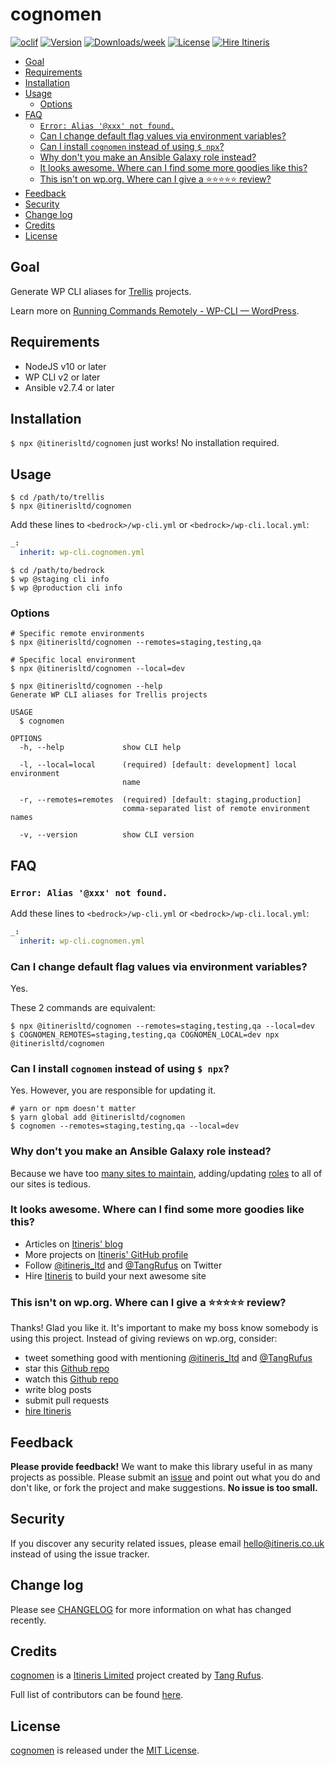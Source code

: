 # cognomen

[![oclif](https://img.shields.io/badge/cli-oclif-brightgreen.svg)](https://oclif.io)
[![Version](https://img.shields.io/npm/v/@itinerisltd/cognomen.svg)](https://npmjs.org/package/@itinerisltd/cognomen)
[![Downloads/week](https://img.shields.io/npm/dw/@itinerisltd/cognomen.svg)](https://npmjs.org/package/@itinerisltd/cognomen)
[![License](https://img.shields.io/npm/l/@itinerisltd/cognomen.svg)](https://github.com/ItinerisLtd/cognomen/blob/master/package.json)
[![Hire Itineris](https://img.shields.io/badge/Hire-Itineris-ff69b4.svg)](https://www.itineris.co.uk/contact/)

<!-- START doctoc generated TOC please keep comment here to allow auto update -->
<!-- DON'T EDIT THIS SECTION, INSTEAD RE-RUN doctoc TO UPDATE -->


- [Goal](#goal)
- [Requirements](#requirements)
- [Installation](#installation)
- [Usage](#usage)
  - [Options](#options)
- [FAQ](#faq)
  - [`Error: Alias '@xxx' not found.`](#error-alias-xxx-not-found)
  - [Can I change default flag values via environment variables?](#can-i-change-default-flag-values-via-environment-variables)
  - [Can I install `cognomen` instead of using `$ npx`?](#can-i-install-cognomen-instead-of-using--npx)
  - [Why don't you make an Ansible Galaxy role instead?](#why-dont-you-make-an-ansible-galaxy-role-instead)
  - [It looks awesome. Where can I find some more goodies like this?](#it-looks-awesome-where-can-i-find-some-more-goodies-like-this)
  - [This isn't on wp.org. Where can I give a ⭐️⭐️⭐️⭐️⭐️ review?](#this-isnt-on-wporg-where-can-i-give-a-%EF%B8%8F%EF%B8%8F%EF%B8%8F%EF%B8%8F%EF%B8%8F-review)
- [Feedback](#feedback)
- [Security](#security)
- [Change log](#change-log)
- [Credits](#credits)
- [License](#license)

<!-- END doctoc generated TOC please keep comment here to allow auto update -->

## Goal

Generate WP CLI aliases for [Trellis](https://github.com/roots/trellis/) projects.

Learn more on [Running Commands Remotely - WP-CLI — WordPress](https://make.wordpress.org/cli/handbook/running-commands-remotely/).

## Requirements

- NodeJS v10 or later
- WP CLI v2 or later
- Ansible v2.7.4 or later

## Installation

`$ npx @itinerisltd/cognomen` just works! No installation required.

## Usage

```sh-session
$ cd /path/to/trellis
$ npx @itinerisltd/cognomen
```

Add these lines to `<bedrock>/wp-cli.yml` or `<bedrock>/wp-cli.local.yml`:
```yaml
_:
  inherit: wp-cli.cognomen.yml
```

```sh-session
$ cd /path/to/bedrock
$ wp @staging cli info
$ wp @production cli info
```

### Options

```sh-session
# Specific remote environments
$ npx @itinerisltd/cognomen --remotes=staging,testing,qa

# Specific local environment
$ npx @itinerisltd/cognomen --local=dev

$ npx @itinerisltd/cognomen --help
Generate WP CLI aliases for Trellis projects

USAGE
  $ cognomen

OPTIONS
  -h, --help             show CLI help

  -l, --local=local      (required) [default: development] local environment
                         name

  -r, --remotes=remotes  (required) [default: staging,production]
                         comma-separated list of remote environment names

  -v, --version          show CLI version
```

## FAQ

### `Error: Alias '@xxx' not found.`

Add these lines to `<bedrock>/wp-cli.yml` or `<bedrock>/wp-cli.local.yml`:
```yaml
_:
  inherit: wp-cli.cognomen.yml
```

### Can I change default flag values via environment variables?

Yes.

These 2 commands are equivalent:
```sh-session
$ npx @itinerisltd/cognomen --remotes=staging,testing,qa --local=dev
$ COGNOMEN_REMOTES=staging,testing,qa COGNOMEN_LOCAL=dev npx @itinerisltd/cognomen
```

### Can I install `cognomen` instead of using `$ npx`?

Yes. However, you are responsible for updating it.

```sh-session
# yarn or npm doesn't matter
$ yarn global add @itinerisltd/cognomen
$ cognomen --remotes=staging,testing,qa --local=dev
```

### Why don't you make an Ansible Galaxy role instead?

Because we have too [many sites to maintain](https://www.itineris.co.uk/work/), adding/updating [roles](https://github.com/search?q=topic%3Aansible-galaxy+org%3AItinerisLtd+fork%3Atrue) to all of our sites is tedious.

### It looks awesome. Where can I find some more goodies like this?

- Articles on [Itineris' blog](https://www.itineris.co.uk/blog/)
- More projects on [Itineris' GitHub profile](https://github.com/itinerisltd)
- Follow [@itineris_ltd](https://twitter.com/itineris_ltd) and [@TangRufus](https://twitter.com/tangrufus) on Twitter
- Hire [Itineris](https://www.itineris.co.uk/services/) to build your next awesome site

### This isn't on wp.org. Where can I give a ⭐️⭐️⭐️⭐️⭐️ review?

Thanks! Glad you like it. It's important to make my boss know somebody is using this project. Instead of giving reviews on wp.org, consider:

- tweet something good with mentioning [@itineris_ltd](https://twitter.com/itineris_ltd) and [@TangRufus](https://twitter.com/tangrufus)
- star this [Github repo](https://github.com/ItinerisLtd/cognomen)
- watch this [Github repo](https://github.com/ItinerisLtd/cognomen)
- write blog posts
- submit pull requests
- [hire Itineris](https://www.itineris.co.uk/services/)

## Feedback

**Please provide feedback!** We want to make this library useful in as many projects as possible.
Please submit an [issue](https://github.com/ItinerisLtd/cognomen/issues/new) and point out what you do and don't like, or fork the project and make suggestions.
**No issue is too small.**

## Security

If you discover any security related issues, please email [hello@itineris.co.uk](mailto:hello@itineris.co.uk) instead of using the issue tracker.

## Change log

Please see [CHANGELOG](./CHANGELOG.md) for more information on what has changed recently.

## Credits

[cognomen](https://github.com/ItinerisLtd/cognomen) is a [Itineris Limited](https://www.itineris.co.uk/) project created by [Tang Rufus](https://typist.tech).

Full list of contributors can be found [here](https://github.com/ItinerisLtd/cognomen/graphs/contributors).

## License

[cognomen](https://github.com/ItinerisLtd/cognomen) is released under the [MIT License](https://opensource.org/licenses/MIT).
